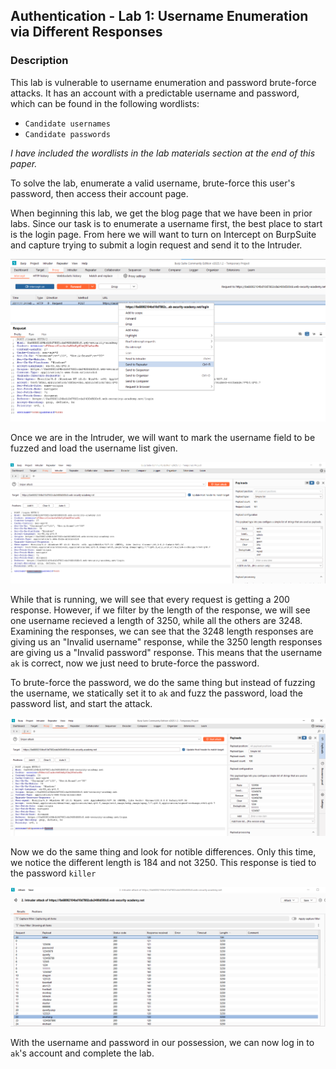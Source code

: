 ## Authentication - Lab 1: Username Enumeration via Different Responses

### Description
This lab is vulnerable to username enumeration and password brute-force attacks. It has an account with a predictable username and password, which can be found in the following wordlists:

- `Candidate usernames`
- `Candidate passwords`

*I have included the wordlists in the lab materials section at the end of this paper.*

To solve the lab, enumerate a valid username, brute-force this user's password, then access their account page.


When beginning this lab, we get the blog page that we have been in prior labs. Since our task is to enumerate a username first, the best place to start is the login page. From here we will want to turn on Intercept on BurpSuite and capture trying to submit a login request and send it to the Intruder.

![](intercept.png)

Once we are in the Intruder, we will want to mark the username field to be fuzzed and load the username list given.

![](user_attack.png)

While that is running, we will see that every request is getting a 200 response. However, if we filter by the length of the response, we will see one username recieved a length of 3250, while all the others are 3248. Examining the responses, we can see that the 3248 length responses are giving us an "Invalid username" response, while the 3250 length responses are giving us a "Invalid password" response. This means that the username `ak` is correct, now we just need to brute-force the password.

To brute-force the password, we do the same thing but instead of fuzzing the username, we statically set it to `ak` and fuzz the password, load the password list, and start the attack.

![](pass_attack.png)

Now we do the same thing and look for notible differences. Only this time, we notice the different length is 184 and not 3250. This response is tied to the password `killer`

![](found_pass.png)

With the username and password in our possession, we can now log in to `ak`'s account and complete the lab.